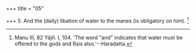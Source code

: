 +++
title = "05"

+++
5. And the (daily) libation of water to the manes (is obligatory on him). [^5] 


[^5]:  Manu III, 82 Yājñ. I, 104. 'The word "and" indicates that water must be offered to the gods and Ṛṣis also.'--Haradatta.
